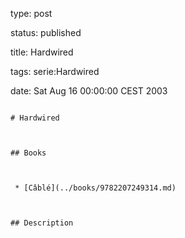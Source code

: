 type: post
status: published
title: Hardwired
tags: serie:Hardwired
date: Sat Aug 16 00:00:00 CEST 2003
~~~~~~
# Hardwired

## Books

 * [Câblé](../books/9782207249314.md)

## Description
